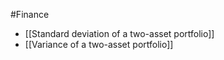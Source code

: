 #Finance 

- [[Standard deviation of a two-asset portfolio]]
- [[Variance of a two-asset portfolio]]